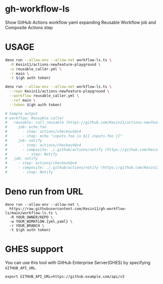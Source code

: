 # gh-workflow-ls

Show GitHub Actions workflow yaml expanding Reusable Workflow job and Composite
Actions step

# USAGE

```bash
deno run --allow-env --allow-net workflow-ls.ts \
  -R Kesin11/actions-newfeature-playground \
  -w reusable_caller.yml \
  -r main \
  -t $(gh auth token)

deno run --allow-env --allow-net workflow-ls.ts \
  --repo Kesin11/actions-newfeature-playground \
  --workflow reusable_caller.yml \
  --ref main \
  --token $(gh auth token)

# Sample output
# workflow: Reusable caller
#   reusable: call_reusable (https://github.com/Kesin11/actions-newfeature-playground/blob/main/.github/workflows/reusable_callable.yml)
#     job: echo_foo
#       - step: actions/checkout@v4
#       - step: echo "inputs.foo is ${{ inputs.foo }}"
#     job: notify
#       - step: actions/checkout@v4
#       - composite: ./.github/actions/notify (https://github.com/Kesin11/actions-newfeature-playground/blob/main/.github/actions/notify/action.yml)
#         - step: Notify
#   job: notify
#     - step: actions/checkout@v4
#     - composite: ./.github/actions/notify (https://github.com/Kesin11/actions-newfeature-playground/blob/main/.github/actions/notify/action.yml)
#       - step: Notify
```

# Deno run from URL

```
deno run --allow-env --allow-net \
  https://raw.githubusercontent.com/Kesin11/gh-workflow-ls/main/workflow-ls.ts \
  -R YOUR_OWNER/REPO \
  -w YOUR_WORKFLOW.{yml,yaml} \
  -r YOUR_BRANCH \
  -t $(gh auth token)
```

# GHES support

You can use this tool with GitHub Enterprise Server(GHES) by specifying
`GITHUB_API_URL`.

```
export GITHUB_API_URL=https://github.example.com/api/v3
```

